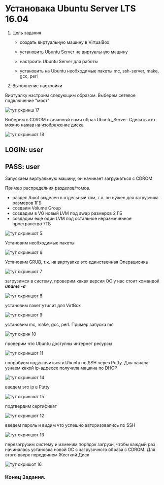 # Установака Ubuntu Server LTS 16.04



1. Цель задания

   - создать виртуальную машину в VirtualBox

   - установить Ubuntu Server на виртуальную машину
   - настроить Ubuntu Server для работы
   - установить на Ubuntu необходимые пакеты mc, ssh-server, make, gcc, perl



2. Выполнение настройки



Виртуалку настроим следующим образом. Выберем сетевое подключение "мост"



![тут скринш 17](https://github.com/degreekeeper/geekb_network/blob/main/1_linux_basic/1_less_install/screenshots/Screenshot_17.jpg)



Выберем в CDROM скачанный нами образ Ubuntu_Server. Сделать это можно нажав на изображение диска



![тут скриншот 18](https://github.com/degreekeeper/geekb_network/blob/main/1_linux_basic/1_less_install/screenshots/Screenshot_18.jpg)



## LOGIN: user

## PASS: user



Запускаем виртуальную машину, он начинает загружаться с CDROM:



Пример распределния разделов/томов. 

- раздел /boot выделен в отдельный том, т.к. он нужен для загрузчика размеров 1ГБ
- создаим Volume Group
- создадим в VG новый LVM под swap размеров 2 ГБ
- создадим ещё один LVM под остальное неразмеченное пространство 7ГБ



![тут скриншот 5](https://github.com/degreekeeper/geekb_network/blob/main/1_linux_basic/1_less_install/screenshots/Screenshot_5.jpg)



Установим необходимые пакеты



![тут скриншот 6](https://github.com/degreekeeper/geekb_network/blob/main/1_linux_basic/1_less_install/screenshots/Screenshot_6.jpg)



Установим GRUB, т.к. на виртуалке это единственная Операционка



![тут скриншот 7](https://github.com/degreekeeper/geekb_network/blob/main/1_linux_basic/1_less_install/screenshots/Screenshot_7.jpg)



загрузимся в систему, проверим какая версия ОС у нас стоит командой ***uname -a***



![тут скриншот 8](https://github.com/degreekeeper/geekb_network/blob/main/1_linux_basic/1_less_install/screenshots/Screenshot_8.jpg)



установим пакет утилит для VirtBox



![тут скриншот 9](https://github.com/degreekeeper/geekb_network/blob/main/1_linux_basic/1_less_install/screenshots/Screenshot_9.jpg)



установим mc, make, gcc, perl. Пример запуска mc



![тут скрин 10](https://github.com/degreekeeper/geekb_network/blob/main/1_linux_basic/1_less_install/screenshots/Screenshot_10.jpg)



проверим что Ubuntu доступны интернет ресурсы



![тут скриншот 11](https://github.com/degreekeeper/geekb_network/blob/main/1_linux_basic/1_less_install/screenshots/Screenshot_11.jpg)



попробуем подключиться к Ubuntu по SSH через Putty. Для начала узнаем какой ip-адрессе получила машина по DHCP



![тут скриншот 14](https://github.com/degreekeeper/geekb_network/blob/main/1_linux_basic/1_less_install/screenshots/Screenshot_14.jpg)



введем это ip в Putty



![тут скриншот 15](https://github.com/degreekeeper/geekb_network/blob/main/1_linux_basic/1_less_install/screenshots/Screenshot_15.jpg)



подтвердим сертификат



![тут скриншот 12](https://github.com/degreekeeper/geekb_network/blob/main/1_linux_basic/1_less_install/screenshots/Screenshot_12.jpg)



введем пароль и видим что успешно авторизовались по SSH



![тут скриншот 13](https://github.com/degreekeeper/geekb_network/blob/main/1_linux_basic/1_less_install/screenshots/Screenshot_13.jpg)



перезагрузим систему и изменим порядок загрузи, чтобы каждый раз начиналась установка новой ОС с загрузочного образа с CDROM. Для этого вверх передвинем Жесткий Диск



![тут скришот 16](https://github.com/degreekeeper/geekb_network/blob/main/1_linux_basic/1_less_install/screenshots/Screenshot_16.jpg)





### Конец Задания.

